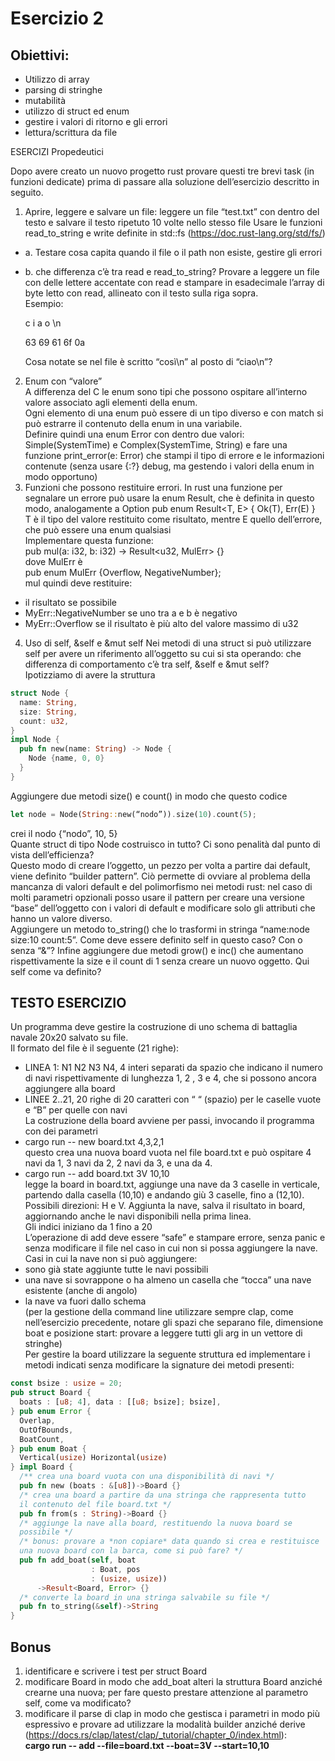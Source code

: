 
# Esercizio 2

## Obiettivi:
- Utilizzo di array
- parsing di stringhe
- mutabilità
- utilizzo di struct ed enum
- gestire i valori di ritorno e gli errori
- lettura/scrittura da file

ESERCIZI Propedeutici  


Dopo avere creato un nuovo progetto rust provare questi tre brevi task (in funzioni dedicate)
prima di passare alla soluzione dell’esercizio descritto in seguito.  
1. Aprire, leggere e salvare un file: leggere un file “test.txt” con dentro del testo e
salvare il testo ripetuto 10 volte nello stesso file
Usare le funzioni read_to_string e write definite in std::fs
(https://doc.rust-lang.org/std/fs/)

  - a. Testare cosa capita quando il file o il path non esiste, gestire gli errori
  - b. che differenza c’è tra read e read_to_string? Provare a leggere un file con
   delle lettere accentate con read e stampare in esadecimale l’array di byte
   letto con read, allineato con il testo sulla riga sopra.  
  Esempio:  
  
    c i a o \n    

    63 69 61 6f 0a    

    Cosa notate se nel file è scritto “così\n” al posto di “ciao\n”?
2. Enum con “valore”  
A differenza del C le enum sono tipi che possono ospitare all’interno valore associato
agli elementi della enum.  
Ogni elemento di una enum può essere di un tipo diverso e con match si può estrarre
il contenuto della enum in una variabile.  
Definire quindi una enum Error con dentro due valori: Simple(SystemTime) e
Complex(SystemTime, String) e fare una funzione print_error(e: Error) che
stampi il tipo di errore e le informazioni contenute (senza usare {:?} debug, ma
gestendo i valori della enum in modo opportuno)
3. Funzioni che possono restituire errori.
In rust una funzione per segnalare un errore può usare la enum Result, che è definita
in questo modo, analogamente a Option
pub enum Result<T, E> {
Ok(T),
Err(E)
}  
T è il tipo del valore restituito come risultato, mentre E quello dell’errore, che può
essere una enum qualsiasi  
Implementare questa funzione:  
pub mul(a: i32, b: i32) -> Result<u32, MulErr> {}  
dove MulErr è  
pub enum MulErr {Overflow, NegativeNumber};  
mul quindi deve restituire:  
- il risultato se possibile
- MyErr::NegativeNumber se uno tra a e b è negativo
- MyErr::Overflow se il risultato è più alto del valore massimo di u32  
4. Uso di self, &self e &mut self
Nei metodi di una struct si può utilizzare self per avere un riferimento all’oggetto su
cui si sta operando: che differenza di comportamento c’è tra self, &self e &mut self?  
Ipotizziamo di avere la struttura
```rust
struct Node {
  name: String,
  size: String,
  count: u32,
}
impl Node {
  pub fn new(name: String) -> Node {
    Node {name, 0, 0}
  }
}
```
Aggiungere due metodi size() e count() in modo che questo codice  
```rust
let node = Node(String::new(“nodo”)).size(10).count(5);
```
crei il nodo {“nodo”, 10, 5}  
Quante struct di tipo Node costruisco in tutto? Ci sono penalità dal punto di vista
dell’efficienza?  
Questo modo di creare l’oggetto, un pezzo per volta a partire dai default, viene
definito “builder pattern”. Ciò permette di ovviare al problema della mancanza di
valori default e del polimorfismo nei metodi rust: nel caso di molti parametri opzionali
posso usare il pattern per creare una versione “base” dell’oggetto con i valori di
default e modificare solo gli attributi che hanno un valore diverso.  
Aggiungere un metodo to_string() che lo trasformi in stringa “name:node size:10
count:5”. Come deve essere definito self in questo caso? Con o senza “&”?
Infine aggiungere due metodi grow() e inc() che aumentano rispettivamente la size e
il count di 1 senza creare un nuovo oggetto. Qui self come va definito?  

## TESTO ESERCIZIO
Un programma deve gestire la costruzione di uno schema di battaglia navale 20x20 salvato
su file.  
Il formato del file è il seguente (21 righe):  
- LINEA 1: N1 N2 N3 N4, 4 interi separati da spazio che indicano il numero di navi
rispettivamente di lunghezza 1, 2 , 3 e 4, che si possono ancora aggiungere alla
board  
- LINEE 2..21, 20 righe di 20 caratteri con “ “ (spazio) per le caselle vuote e “B” per
quelle con navi  
La costruzione della board avviene per passi, invocando il programma con dei parametri
- cargo run -- new board.txt 4,3,2,1  
questo crea una nuova board vuota nel file board.txt e può ospitare 4 navi da 1, 3
navi da 2, 2 navi da 3, e una da 4.  
- cargo run -- add board.txt 3V 10,10  
legge la board in board.txt, aggiunge una nave da 3 caselle in verticale, partendo
dalla casella (10,10) e andando giù 3 caselle, fino a (12,10). Possibili direzioni: H e V.
Aggiunta la nave, salva il risultato in board, aggiornando anche le navi disponibili
nella prima linea.  
Gli indici iniziano da 1 fino a 20  
L’operazione di add deve essere “safe” e stampare errore, senza panic e senza modificare il
file nel caso in cui non si possa aggiungere la nave. Casi in cui la nave non si può
aggiungere:  
- sono già state aggiunte tutte le navi possibili  
- una nave si sovrappone o ha almeno un casella che “tocca” una nave esistente
(anche di angolo)  
- la nave va fuori dallo schema  
(per la gestione della command line utilizzare sempre clap, come nell’esercizio precedente,
notare gli spazi che separano file, dimensione boat e posizione start: provare a leggere tutti
gli arg in un vettore di stringhe)  
Per gestire la board utilizzare la seguente struttura ed implementare i metodi indicati senza
modificare la signature dei metodi presenti:
```rust
const bsize : usize = 20;
pub struct Board {
  boats : [u8; 4], data : [[u8; bsize]; bsize],
} pub enum Error {
  Overlap,
  OutOfBounds,
  BoatCount,
} pub enum Boat {
  Vertical(usize) Horizontal(usize)
} impl Board {
  /** crea una board vuota con una disponibilità di navi */
  pub fn new (boats : &[u8])->Board {}
  /* crea una board a partire da una stringa che rappresenta tutto
  il contenuto del file board.txt */
  pub fn from(s : String)->Board {}
  /* aggiunge la nave alla board, restituendo la nuova board se
  possibile */
  /* bonus: provare a *non copiare* data quando si crea e restituisce
  una nuova board con la barca, come si può fare? */
  pub fn add_boat(self, boat
                  : Boat, pos
                  : (usize, usize))
      ->Result<Board, Error> {}
  /* converte la board in una stringa salvabile su file */
  pub fn to_string(&self)->String
}
```

## Bonus
1. identificare e scrivere i test per struct Board  
2. modificare Board in modo che add_boat alteri la struttura Board anziché crearne una
nuova; per fare questo prestare attenzione al parametro self, come va modificato?  
3. modificare il parse di clap in modo che gestisca i parametri in modo più espressivo e
provare ad utilizzare la modalità builder anziché derive  
(https://docs.rs/clap/latest/clap/_tutorial/chapter_0/index.html):  
__cargo run -- add --file=board.txt --boat=3V --start=10,10__
